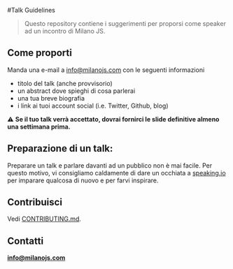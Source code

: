 #Talk Guidelines

> Questo repository contiene i suggerimenti per proporsi come speaker ad un incontro di Milano JS.

## Come proporti
Manda una e-mail a info@milanojs.com con le seguenti informazioni

* titolo del talk (anche provvisorio) 
* un abstract dove spieghi di cosa parlerai
* una tua breve biografia
* i link ai tuoi account social (i.e. Twitter, Github, blog)

:warning: **Se il tuo talk verrà accettato, dovrai fornirci le slide definitive almeno una settimana prima.**

## Preparazione di un talk:
Preparare un talk e parlare davanti ad un pubblico non è mai facile.
Per questo motivo, vi consigliamo caldamente di dare un occhiata a [speaking.io](http://speaking.io/) per imparare qualcosa di nuovo e per farvi inspirare.

## Contribuisci 
Vedi [CONTRIBUTING.md](CONTRIBUTING.md).

## Contatti
**info@milanojs.com**
